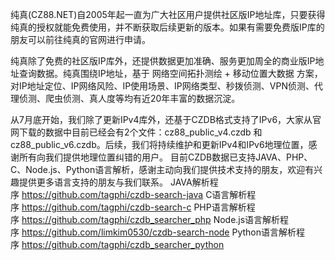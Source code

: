 纯真(CZ88.NET)自2005年起一直为广大社区用户提供社区版IP地址库，只要获得纯真的授权就能免费使用，并不断获取后续更新的版本。如果有需要免费版IP库的朋友可以前往纯真的官网进行申请。

纯真除了免费的社区版IP库外，还提供数据更加准确、服务更加周全的商业版IP地址查询数据。纯真围绕IP地址，基于 网络空间拓扑测绘 + 移动位置大数据 方案，对IP地址定位、IP网络风险、IP使用场景、IP网络类型、秒拨侦测、VPN侦测、代理侦测、爬虫侦测、真人度等均有近20年丰富的数据沉淀。

从7月底开始，我们除了更新IPv4库外，还基于CZDB格式支持了IPv6，大家从官网下载的数据中目前已经会有2个文件：cz88_public_v4.czdb 和 cz88_public_v6.czdb。后续，我们将持续维护和更新IPv4和IPv6地理位置，感谢所有向我们提供地理位置纠错的用户。
目前CZDB数据已支持JAVA、PHP、C、Node.js、Python语言解析，感谢主动向我们提供技术支持的朋友，欢迎有兴趣提供更多语言支持的朋友与我们联系。
JAVA解析程序 https://github.com/tagphi/czdb-search-java
C语言解析程序 https://github.com/tagphi/czdb-search-c
PHP语言解析程序 https://github.com/tagphi/czdb_searcher_php
Node.js语言解析程序 https://github.com/limkim0530/czdb-search-node
Python语言解析程序 https://github.com/tagphi/czdb_searcher_python
